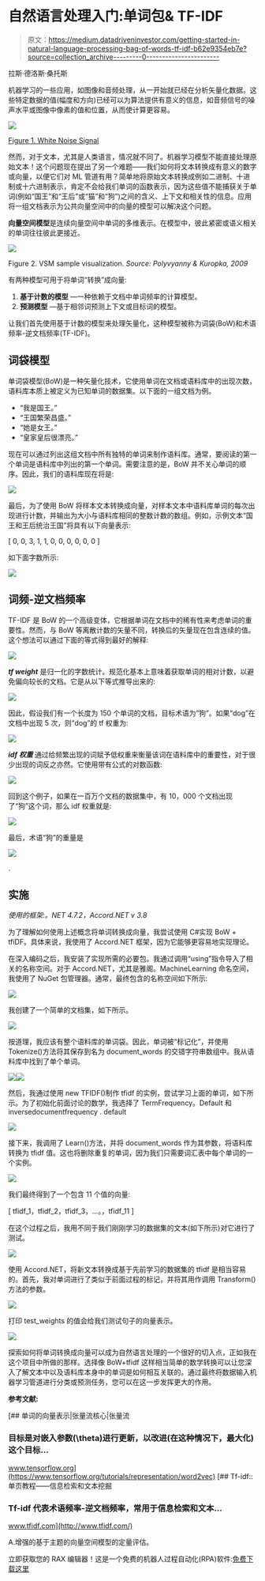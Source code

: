 # 自然语言处理入门:单词包& TF-IDF

> 原文：<https://medium.datadriveninvestor.com/getting-started-in-natural-language-processing-bag-of-words-tf-idf-b62e9354eb7e?source=collection_archive---------0----------------------->

拉斯·德洛斯·桑托斯

机器学习的一些应用，如图像和音频处理，从一开始就已经在分析矢量化数据。这些特定数据的值(幅度和方向)已经可以为算法提供有意义的信息，如音频信号的噪声水平或图像中像素的值和位置，从而使计算更容易。

![](img/bb05ab99111a09924088a34660672193.png)

[Figure 1\. White Noise Signal](https://upload.wikimedia.org/wikipedia/commons/c/c1/White_noise.svg)

然而，对于文本，尤其是人类语言，情况就不同了。机器学习模型不能直接处理原始文本！这个问题现在提出了另一个难题——我们如何将文本转换成有意义的数字或向量，以便它们对 ML 管道有用？简单地将原始文本转换成例如二进制、十进制或十六进制表示，肯定不会给我们单词的函数表示，因为这些值不能捕获关于单词(例如“国王”和“王后”或“猫”和“狗”)之间的含义、上下文和相关性的信息。应用将一组文档表示为公共向量空间中的向量的模型可以解决这个问题。

**向量空间模型**是连续向量空间中单词的多维表示。在模型中，彼此紧密或语义相关的单词往往彼此更接近。

![](img/909ad6de0db62a478b7328759c3e3dbf.png)

Figure 2\. VSM sample visualization. *Source: Polyvyanny & Kuropka, 2009*

有两种模型可用于将单词“转换”成向量:

1.  **基于计数的模型** —一种依赖于文档中单词频率的计算模型。
2.  **预测模型** —基于相邻词预测上下文或目标词的模型。

让我们首先使用基于计数的模型来处理矢量化，这种模型被称为词袋(BoW)和术语频率-逆文档频率(TF-IDF)。

## **词袋模型**

单词袋模型(BoW)是一种矢量化技术，它使用单词在文档或语料库中的出现次数，语料库本质上被定义为已知单词的数据集。以下面的一组文档为例。

*   “我是国王。”
*   “王国繁荣昌盛。”
*   “她是女王。”
*   “皇家皇后很漂亮。”

现在可以通过列出这组文档中所有独特的单词来制作语料库。通常，要阅读的第一个单词是语料库中列出的第一个单词。需要注意的是，BoW 并不关心单词的顺序。因此，我们的语料库现在将是:

![](img/02953fe4b59ff4edebfd8390ea9646c7.png)

最后，为了使用 BoW 将样本文本转换成向量，对样本文本中语料库单词的每次出现进行计数，并输出为大小与语料库相同的整数计数的数组。例如，示例文本“国王和王后统治王国”将具有以下向量表示:

[ 0, 0, 3, 1, 1, 0, 0, 0, 0, 0, 0 ]

如下面字数所示:

![](img/b4521a75c7838e09c90262322803576b.png)

## **词频-逆文档频率**

TF-IDF 是 BoW 的一个高级变体，它根据单词在文档中的稀有性来考虑单词的重要性。然而，与 BoW 等离散计数的矢量不同，转换后的矢量现在包含连续的值。这个想法可以通过下面的等式得到最好的解释:

![](img/72e63e6c03d14bfdb96f9b4f5a2220b9.png)

***tf weight*** 是归一化的字数统计。规范化基本上意味着获取单词的相对计数，以避免偏向较长的文档。它是从以下等式推导出来的:

![](img/4ae688291d41f55ec09ac1a36dbef9ec.png)

因此，假设我们有一个长度为 150 个单词的文档，目标术语为“狗”。如果“dog”在文档中出现 5 次，则“dog”的 tf 权重为:

![](img/b16cda19bf34da3ca6e0f0a11213bc66.png)

***idf 权重*** 通过给频繁出现的词赋予低权重来衡量该词在语料库中的重要性，对于很少出现的词反之亦然。它使用带有公式的对数函数:

![](img/925192f41bcf41068c79c2f20ebcfc4d.png)

回到这个例子，如果在一百万个文档的数据集中，有 10，000 个文档出现了“狗”这个词，那么 idf 权重就是:

![](img/003b280494ad651eb8f91df0f62cbe70.png)

最后，术语“狗”的重量是

![](img/4aea45e91e5b98493fc6fec756c45c04.png)

.

## **实施**

*使用的框架:。NET 4.7.2，Accord.NET v 3.8*

为了理解如何使用上述概念将单词转换成向量，我尝试使用 C#实现 BoW + tfiDF。具体来说，我使用了 Accord.NET 框架，因为它能够更容易地实现理论。

在深入编码之后，我安装了实现所需的必要包。我通过调用“using”指令导入了相关的名称空间。对于 Accord.NET，尤其是雅阁。MachineLearning 命名空间，我使用了 NuGet 包管理器。通常，最终包含的名称空间如下所示:

![](img/3f34d3c2c89100345eda6d6664bad40d.png)

我创建了一个简单的文档集，如下所示。

![](img/b8eb96fdc55cc5c379c040d3e7223eb2.png)

按道理，我应该有整个语料库的单词袋。因此，单词被“标记化”，并使用 Tokenize()方法将其保存到名为 document_words 的交错字符串数组中。我从语料库中找到了单个单词。

![](img/29a154b9a78e22c7ab476fd9abdade43.png)![](img/a949a06a602f0314dc75ff211f32ae09.png)

然后，我通过使用 new TFIDF()制作 tfidf 的实例，尝试学习上面的单词，如下所示。为了初始化前面讨论的数学，我选择了 TermFrequency。Default 和 inversedocumentfrequency . default

![](img/b06983fccb00bdd166e76c775b950454.png)

接下来，我调用了 Learn()方法，并将 document_words 作为其参数，将语料库转换为 tfidf 值。这也将删除重复的单词，因为我们只需要词汇表中每个单词的一个实例。

![](img/e8529473dc81dfb7032f8af06531a0e1.png)

我们最终得到了一个包含 11 个值的向量:

[ tfidf_1，tfidf_2，tfidf_3，…。，tfidf_11 ]

在这个过程之后，我用不同于我们刚刚学习的数据集的文本(如下所示)对它进行了测试。

![](img/856f6b81cb5ddaee9e62ca442f13d13b.png)

使用 Accord.NET，将新文本转换成基于先前学习的数据集的 tfidf 是相当容易的。首先，我对单词进行了类似于前面过程的标记，并将其用作调用 Transform()方法的参数。

![](img/fc101948889a54134feb3840b975844e.png)

打印 test_weights 的值会给我们测试句子的向量表示。

![](img/91a500cb0e333e0b5ccf625fae628261.png)

探索如何将单词转换成向量可以成为自然语言处理的一个很好的切入点，正如我在这个项目中所做的那样。选择像 BoW+tfidf 这样相当简单的数学转换可以让您深入了解文本中以及语料库本身中的单词是如何相互关联的。通过最终将数据输入机器学习管道进行分类或预测任务，您可以在这一步发挥更大的作用。

**参考文献:**

[](https://www.tensorflow.org/tutorials/representation/word2vec) [## 单词的向量表示|张量流核心|张量流

### 目标是对嵌入参数\(\theta\)进行更新，以改进(在这种情况下，最大化)这个目标…

www.tensorflow.org](https://www.tensorflow.org/tutorials/representation/word2vec)  [## Tf-idf::单页教程——信息检索和文本挖掘

### Tf-idf 代表术语频率-逆文档频率，常用于信息检索和文本…

www.tfidf.com](http://www.tfidf.com/) 

A.增强的基于主题的向量空间模型的定量评估。

立即获取您的 RAX 编辑器！这是一个免费的机器人过程自动化(RPA)软件:[免费下载这里](https://www.raxsuite.com)